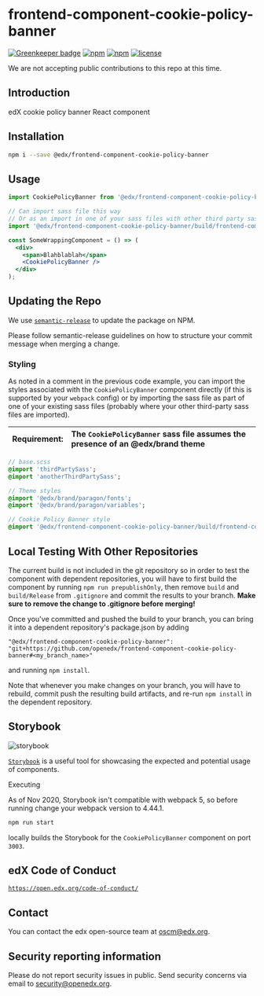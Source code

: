 # frontend-component-cookie-policy-banner

[![Greenkeeper badge](https://badges.greenkeeper.io/edx/frontend-component-cookie-policy-banner.svg)](https://greenkeeper.io/)
[![npm](https://img.shields.io/npm/v/@edx/frontend-component-cookie-policy-banner.svg)](https://www.npmjs.com/package/@edx/frontend-component-cookie-policy-banner)
[![npm](https://img.shields.io/npm/dt/@edx/frontend-component-cookie-policy-banner.svg)](https://www.npmjs.com/package/@edx/frontend-component-cookie-policy-banner)
[![license](https://img.shields.io/npm/l/@edx/frontend-component-cookie-policy-banner.svg)](https://github.com/openedx/frontend-component-cookie-policy-banner.svg/blob/master/LICENSE)

We are not accepting public contributions to this repo at this time. 

## Introduction

edX cookie policy banner React component

## Installation

```bash
npm i --save @edx/frontend-component-cookie-policy-banner
```

## Usage

```jsx
import CookiePolicyBanner from '@edx/frontend-component-cookie-policy-banner';

// Can import sass file this way
// Or as an import in one of your sass files with other third party sass files
import '@edx/frontend-component-cookie-policy-banner/build/frontend-component-cookie-policy-banner.scss';

const SomeWrappingComponent = () => (
  <div>
    <span>Blahblablah</span>
    <CookiePolicyBanner />
  </div>
);
```

## Updating the Repo

We use [`semantic-release`](https://github.com/semantic-release/semantic-release) to update the package on NPM.

Please follow semantic-release guidelines on how to structure your commit message when merging a change.

### Styling

As noted in a comment in the previous code example, you can import the styles associated with the `CookiePolicyBanner` component directly (if this is supported by your `webpack` config) or by importing the sass file as part of one of your existing sass files (probably where your other third-party sass files are imported).


Requirement: | The `CookiePolicyBanner` sass file assumes the presence of an @edx/brand theme
:---: | :---

```sass
// base.scss
@import 'thirdPartySass';
@import 'anotherThirdPartySass';

// Theme styles
@import '@edx/brand/paragon/fonts';
@import '@edx/brand/paragon/variables';

// Cookie Policy Banner style
@import '@edx/frontend-component-cookie-policy-banner/build/frontend-component-cookie-policy-banner';
```
## Local Testing With Other Repositories
The current build is not included in the git repository so in order to test the component with dependent repositories, you will have to first build the component by running `npm run prepublishOnly`, then remove `build` and `build/Release` from `.gitignore` and commit the results to your branch. **Make sure to remove the change to .gitignore before merging!**

Once you've committed and pushed the build to your branch, you can bring it into a dependent repository's package.json by adding
```
"@edx/frontend-component-cookie-policy-banner": "git+https://github.com/openedx/frontend-component-cookie-policy-banner#<my_branch_name>"
```
and running `npm install`.

Note that whenever you make changes on your branch, you will have to rebuild, commit push the resulting build artifacts, and re-run `npm install` in the dependent repository.

## Storybook

![storybook](https://imgur.com/mZct2v5.png)

[`Storybook`](https://github.com/storybooks/storybook) is a useful tool for showcasing the expected and potential usage of components.

Executing

As of Nov 2020, Storybook isn't compatible with webpack 5, so before running change your webpack version to 4.44.1.

```bash
npm run start
```

locally builds the Storybook for the `CookiePolicyBanner` component on port `3003`.

## edX Code of Conduct
[`https://open.edx.org/code-of-conduct/`](https://open.edx.org/code-of-conduct/)

## Contact
You can contact the edx open-source team at oscm@edx.org.

## Security reporting information
Please do not report security issues in public. Send security concerns via email to security@openedx.org.

